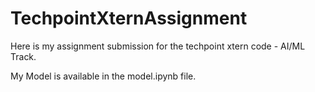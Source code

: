 # TechpointXternAssignment
Here is my assignment submission for the techpoint xtern code - AI/ML Track.

My Model is available in the model.ipynb file.
